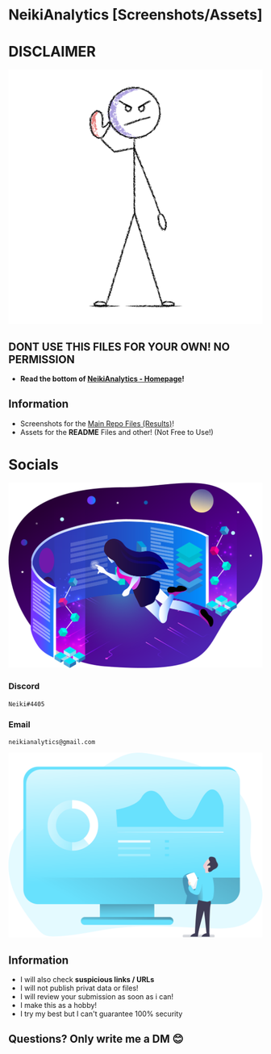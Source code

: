 # NeikiAnalytics [Screenshots/Assets]

# DISCLAIMER

[![](https://github.com/NeikiDev/NeikiAnalytics/blob/main/assets/stickman-showing-stop-sign.png)](#)

## DONT USE THIS FILES FOR YOUR OWN! NO PERMISSION
- **Read the bottom of [NeikiAnalytics - Homepage](https://github.com/neikidev/neikianalytics)!**

## Information
- Screenshots for the [Main Repo Files (Results)](https://github.com/NeikiDev/NeikiAnalytics/tree/main/results/)!
- Assets for the **README** Files and other! (Not Free to Use!)

# Socials

[![](https://github.com/NeikiDev/NeikiAnalytics/blob/main/assets/design-and-development-process.png)]()

### Discord
```
Neiki#4405 
```

### Email
```
neikianalytics@gmail.com 
```
[![](https://github.com/NeikiDev/NeikiAnalytics/blob/main/assets/banner.png)](#)

## Information
- I will also check **suspicious links / URLs**
- I will not publish privat data or files!
- I will review your submission as soon as i can!
- I make this as a hobby!
- I try my best but I can't guarantee 100% security

## Questions? Only write me a DM 😊